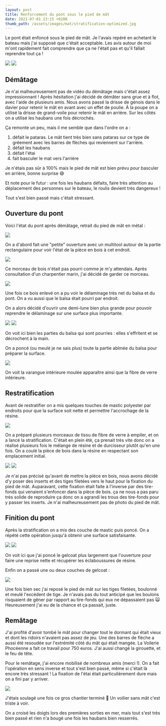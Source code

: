 ```yaml
---
layout: post
title: Renforcement du pont sous le pied de mât
date: 2021-07-01 13:15 +0200
thumb_path: /assets/images/mat/stratification-optimized.jpg
---
```


Le pont était enfoncé sous le pied de mât. Je l'avais repéré en achetant le bateau mais j'ai supposé que c'était acceptable. Les avis autour de moi m'ont rapidement fait comprendre que ça ne l'était pas et qu'il fallait reprendre tout ça !

![](/assets/images/mat/avant-1-optimized.jpg)
![](/assets/images/mat/avant-2-optimized.jpg)

## Démâtage

Je n'ai malheureusement pas de vidéo du démâtage mais c'était assez impressionnant ! Après hésitation j'ai décidé de démâter sans grue et à flot, avec l'aide de plusieurs amis. Nous avons passé la drisse de génois dans le davier pour retenir le mât en avant avec un effet de poulie. À la poupe on a utilisé la drisse de grand-voile pour retenir le mât en arrière. Sur les côtés on a utilisé les haubans une fois décrochés.

Ça remonte un peu, mais il me semble que dans l'ordre on a :

1. défait le pataras. Le mât tient très bien sans pataras sur ce type de gréement avec les barres de flèches qui reviennent sur l'arrière.
2. défait les haubans
3. défait l'étai
4. fait basculer le mat vers l'arrière

Je n'étais pas sûr à 100% mais le pied de mât est bien prévu pour basculer en arrière, bonne surprise 😅

Et note pour le futur : une fois les haubans défaits, faire très attention au déplacement des personnes sur le bateau, le roulis devient très dangereux !

Tout s'est bien passé mais c'était stressant.

## Ouverture du pont

Voici l'état du pont après démâtage, retrait du pied de mât en métal :

![](/assets/images/mat/demate-1-optimized.jpg)

On a d'abord fait une "petite" ouverture avec un multitool autour de la partie rectangulaire pour voir l'état de la pièce en bois à cet endroit.

![](/assets/images/mat/ouvert-1-optimized.jpg)

Ce morceau de bois n'était pas pourri comme je m'y attendais. Après consultation d'un charpentier marin, j'ai décidé de garder ce morceau.

![](/assets/images/mat/ouvert-2-optimized.jpg)

Une fois ce bois enlevé on a pu voir le délaminage très net du balsa et du pont. On a vu aussi que le balsa était pourri par endroit.

On a alors décidé d'ouvrir une demi-lune bien plus grande pour pouvoir reprendre le délaminage sur une surface plus importante.

![](/assets/images/mat/ouverture-1-optimized.jpg)
![](/assets/images/mat/ouverture-2-optimized.jpg)

On voit ici bien les parties du balsa qui sont pourries : elles s'effritent et se décrochent à la main.

On a poncé (ou meulé je ne sais plus) toute la partie abîmée du balsa pour préparer la surface.

![](/assets/images/mat/poncage-optimized.jpg)

On voit la varangue intérieure moulée apparaître ainsi que la fibre de verre intérieure.


## Restratification

Avant de restratifier on a mis quelques touches de mastic polyester par endroits pour que la surface soit nette et permettre l'accrochage de la résine.

![](/assets/images/mat/mastic-avant-optimized.jpg)

On a préparé plusieurs morceaux de tissu de fibre de verre à empiler, et on a lancé la stratification. C'était en plein été, ça prenait très vite donc on a réalisé plusieurs fois le mélange de résine et de durcisseur plutôt qu'en une fois. On a coulé la pièce de bois dans la résine en respectant son emplacement initial.

![](/assets/images/mat/stratification-optimized.jpg)
![](/assets/images/mat/fin-stratification-optimized.jpg)

Je n'ai pas précisé qu'avant de mettre la pièce en bois, nous avons décidé d'y poser des inserts et des tiges filetées vers le haut pour la fixation du pied de mât. Auparavant, cette fixation était faite à l'inverse par des tire-fonds qui venaient s'enfoncer dans la pièce de bois. ça ne nous a pas paru très solide de reproduire ça donc on a agrandi les trous des tire-fonds pour y passer les inserts. Je n'ai malheureusement pas de photo du pied de mât.

## Finition du pont

Après la stratification on a mis des couche de mastic puis poncé. On a répété cette opération jusqu'à obtenir une surface satisfaisante.

![](/assets/images/mat/mastic-apres-optimized.jpg)
![](/assets/images/mat/mastic-apres-poncage-optimized.jpg)

On voit ici que j'ai poncé le gelcoat plus largement que l'ouverture pour faire une reprise nette et récupérer les éclaboussures de résine.

Enfin on a passé une ou deux couches de gelcoat :

![](/assets/images/mat/gelcoat-optimized.jpg)

Une fois bien sec j'ai reposé le pied de mât sur les tiges filetées, boulonné et meulé l'excédent de tige. Je n'avais pas du tout anticipé que les boulons risquaient de gêner par rapport au tire-fonds qui eux ne dépassaient pas 🙀 Heureusement j'ai eu de la chance et ça passait, juste.

## Remâtage

J'ai profité d'avoir tombé le mât pour changer tout le dormant qui était vieux et dont les ridoirs n'avaient pas assez de jeu. Une des barres de flèche a aussi été resoudée sur l'extrémité côté du mât qui était mangée. La Voilerie Phocéenne a fait ce travail pour 750 euros. J'ai aussi changé la girouette, et le feu de tête.

Pour le remâtage, j'ai encore mobilisé de nombreux amis (merci !). On a fait l'opération en sens inverse et tout s'est bien passé, même si c'était là encore très stressant ! La fixation de l'étai était particulièrement dure mais on a fini par y arriver.

![](/assets/images/mat/rematage-optimized.jpg)

J'étais soulagé une fois ce gros chantier terminé 🥳 Un voilier sans mât c'est triste à voir.

On a croisé les doigts lors des premières sorties en mer, mais tout s'est très bien passé et rien n'a bougé une fois les haubans bien resserrés.
